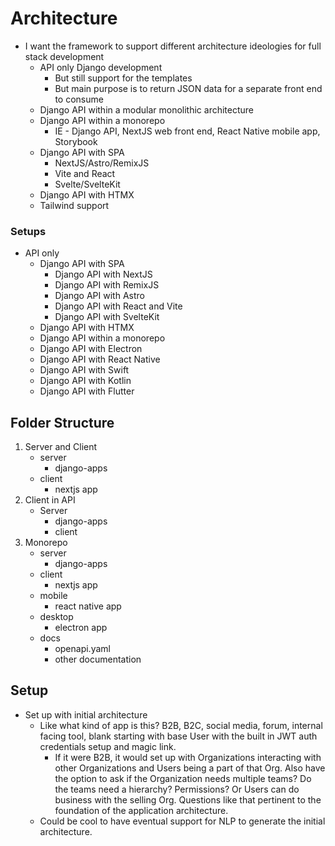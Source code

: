 # Architecture

- I want the framework to support different architecture ideologies for full stack development 
    - API only Django development 
        - But still support for the templates
        - But main purpose is to return JSON data for a separate front end to consume
    - Django API within a modular monolithic architecture
    - Django API within a monorepo
        - IE - Django API, NextJS web front end, React Native mobile app, Storybook
    - Django API with SPA
        - NextJS/Astro/RemixJS 
        - Vite and React 
        - Svelte/SvelteKit
    - Django API with HTMX
    - Tailwind support

### Setups 
- API only
    - Django API with SPA
        - Django API with NextJS
        - Django API with RemixJS
        - Django API with Astro
        - Django API with React and Vite
        - Django API with SvelteKit
    - Django API with HTMX
    - Django API within a monorepo
    - Django API with Electron
    - Django API with React Native
    - Django API with Swift
    - Django API with Kotlin
    - Django API with Flutter


## Folder Structure
1. Server and Client
    - server
        - django-apps
    - client
        - nextjs app
2. Client in API 
    - Server
        - django-apps
        - client
3. Monorepo
    - server
        - django-apps
    - client
        - nextjs app
    - mobile
        - react native app
    - desktop
        - electron app
    - docs
        - openapi.yaml
        - other documentation


## Setup
- Set up with initial architecture
    - Like what kind of app is this? B2B, B2C, social media, forum, internal facing tool, blank starting with base User with the built in JWT auth credentials setup and magic link. 
        - If it were B2B, it would set up with Organizations interacting with other Organizations and Users being a part of that Org. Also have the option to ask if the Organization needs multiple teams? Do the teams need a hierarchy? Permissions? Or Users can do business with the selling Org. Questions like that pertinent to the foundation of the application architecture. 
    - Could be cool to have eventual support for NLP to generate the initial architecture. 
